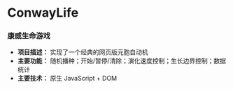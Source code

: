 # ConwayLife
### 康威生命游戏
  - **项目描述：** 实现了一个经典的网页版元胞自动机
  - **主要功能：** 随机播种；开始/暂停/清除；演化速度控制；生长边界控制；数据统计
  - **主要技术：** 原生 JavaScript + DOM

